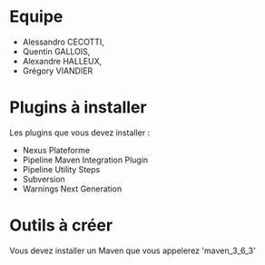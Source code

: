 # Equipe

* Alessandro CECOTTI,
* Quentin GALLOIS,
* Alexandre HALLEUX,
* Grégory VIANDIER

# Plugins à installer

Les plugins que vous devez installer :
* Nexus Plateforme
* Pipeline Maven Integration Plugin
* Pipeline Utility Steps
* Subversion
* Warnings Next Generation

# Outils à créer

Vous devez installer un Maven que vous appelerez 'maven_3_6_3'
